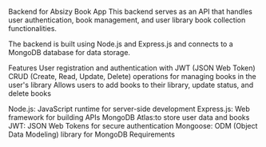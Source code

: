 Backend for Absizy Book App
This backend serves as an API that handles user authentication, book management, and user library book collection functionalities. 

The backend is built using Node.js and Express.js and connects to a MongoDB database for data storage.

Features
User registration and authentication with JWT (JSON Web Token)
CRUD (Create, Read, Update, Delete) operations for managing books in the user's library
Allows users to add books to their library, update status, and delete books

Node.js: JavaScript runtime for server-side development
Express.js: Web framework for building APIs
MongoDB Atlas:to store user data and books
JWT: JSON Web Tokens for secure authentication
Mongoose: ODM (Object Data Modeling) library for MongoDB
Requirements


